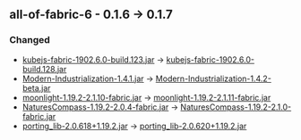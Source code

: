 ## all-of-fabric-6 - 0.1.6 -> 0.1.7

### Changed

  * [kubejs-fabric-1902.6.0-build.123.jar](https://www.curseforge.com/minecraft/mc-mods/kubejs/files/4110475) -> [kubejs-fabric-1902.6.0-build.128.jar](https://www.curseforge.com/minecraft/mc-mods/kubejs/files/4118101)
  * [Modern-Industrialization-1.4.1.jar](https://www.curseforge.com/minecraft/mc-mods/modern-industrialization/files/4082446) -> [Modern-Industrialization-1.4.2-beta.jar](https://www.curseforge.com/minecraft/mc-mods/modern-industrialization/files/4118291)
  * [moonlight-1.19.2-2.1.10-fabric.jar](https://www.curseforge.com/minecraft/mc-mods/selene/files/4096608) -> [moonlight-1.19.2-2.1.11-fabric.jar](https://www.curseforge.com/minecraft/mc-mods/selene/files/4118186)
  * [NaturesCompass-1.19.2-2.0.4-fabric.jar](https://www.curseforge.com/minecraft/mc-mods/natures-compass/files/3923745) -> [NaturesCompass-1.19.2-2.1.0-fabric.jar](https://www.curseforge.com/minecraft/mc-mods/natures-compass/files/4118387)
  * [porting_lib-2.0.618+1.19.2.jar](https://www.curseforge.com/minecraft/mc-mods/porting-lib/files/4117837) -> [porting_lib-2.0.620+1.19.2.jar](https://www.curseforge.com/minecraft/mc-mods/porting-lib/files/4118378)

